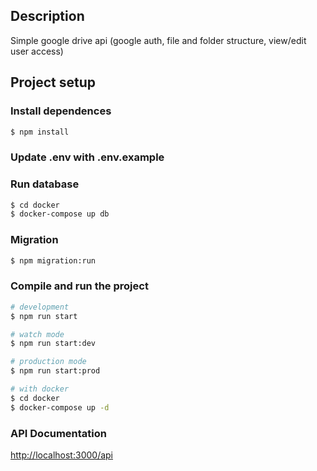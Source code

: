 ## Description

Simple google drive api (google auth, file and folder structure, view/edit user access)

## Project setup

### Install dependences

```bash
$ npm install
```

### Update .env with .env.example

### Run database

```bash
$ cd docker
$ docker-compose up db
```

### Migration

```bash
$ npm migration:run
```

### Compile and run the project

```bash
# development
$ npm run start

# watch mode
$ npm run start:dev

# production mode
$ npm run start:prod

# with docker
$ cd docker
$ docker-compose up -d
```

### API Documentation

[http://localhost:3000/api](http://localhost:3000/api)
